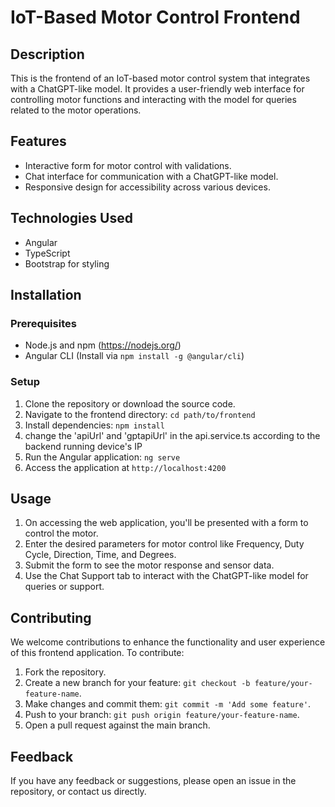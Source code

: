 # IoT-Based Motor Control Frontend

## Description
This is the frontend of an IoT-based motor control system that integrates with a ChatGPT-like model. It provides a user-friendly web interface for controlling motor functions and interacting with the model for queries related to the motor operations.

## Features
- Interactive form for motor control with validations.
- Chat interface for communication with a ChatGPT-like model.
- Responsive design for accessibility across various devices.

## Technologies Used
- Angular
- TypeScript
- Bootstrap for styling

## Installation

### Prerequisites
- Node.js and npm (https://nodejs.org/)
- Angular CLI (Install via `npm install -g @angular/cli`)

### Setup
1. Clone the repository or download the source code.
2. Navigate to the frontend directory: `cd path/to/frontend`
3. Install dependencies: `npm install`
4. change the 'apiUrl' and 'gptapiUrl' in the api.service.ts according to the backend running device's IP
5. Run the Angular application: `ng serve`
6. Access the application at `http://localhost:4200`

## Usage
1. On accessing the web application, you'll be presented with a form to control the motor.
2. Enter the desired parameters for motor control like Frequency, Duty Cycle, Direction, Time, and Degrees.
3. Submit the form to see the motor response and sensor data.
4. Use the Chat Support tab to interact with the ChatGPT-like model for queries or support.

## Contributing
We welcome contributions to enhance the functionality and user experience of this frontend application. To contribute:
1. Fork the repository.
2. Create a new branch for your feature: `git checkout -b feature/your-feature-name`.
3. Make changes and commit them: `git commit -m 'Add some feature'`.
4. Push to your branch: `git push origin feature/your-feature-name`.
5. Open a pull request against the main branch.


## Feedback
If you have any feedback or suggestions, please open an issue in the repository, or contact us directly.


